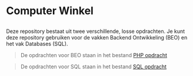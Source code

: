 # Computer Winkel

##

Deze repository bestaat uit twee verschillende, losse opdrachten. Je kunt deze repository gebruiken voor de vakken Backend Ontwikkeling (BEO) en het vak Databases (SQL).

> De opdrachten voor BEO staan in het bestand [PHP opdracht](PHP.md)

> De opdrachten voor SQL staan in het bestand [SQL opdracht](SQL.md)


